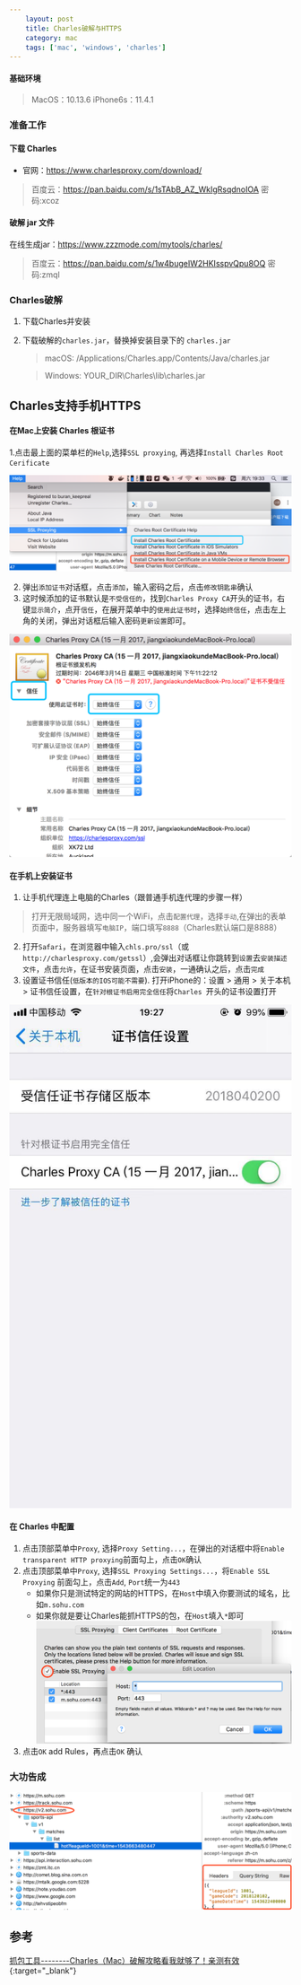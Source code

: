```yaml
---
    layout: post
    title: Charles破解与HTTPS
    category: mac
    tags: ['mac', 'windows', 'charles']
---
```

#### 基础环境
> MacOS：10.13.6       iPhone6s：11.4.1

### 准备工作
#### 下载 Charles
- 官网：https://www.charlesproxy.com/download/
> 百度云：https://pan.baidu.com/s/1sTAbB_AZ_WkIgRsqdnoIOA  密码:xcoz

#### 破解 jar 文件
在线生成jar：https://www.zzzmode.com/mytools/charles/
> 百度云：https://pan.baidu.com/s/1w4bugeIW2HKIsspvQpu8OQ  密码:zmql

### Charles破解
1. 下载Charles并安装
2. 下载破解的`charles.jar`，替换掉安装目录下的 `charles.jar`
    > macOS: /Applications/Charles.app/Contents/Java/charles.jar

    > Windows: YOUR_DIR\Charles\lib\charles.jar

## Charles支持手机HTTPS
#### 在Mac上安装 Charles 根证书
1.点击最上面的菜单栏的`Help`,选择`SSL proxying`, 再选择`Install Charles Root Cerificate`

![](/public/img/1201/charles-01.png)

2. 弹出`添加证书`对话框，点击`添加`，输入密码之后，点击`修改钥匙串`确认
3. 这时候添加的证书默认是`不受信任的`，找到`Charles Proxy CA`开头的证书，右键`显示简介`，点开`信任`，在展开菜单中的`使用此证书时`，选择`始终信任`，点击左上角的关闭，弹出对话框后输入密码`更新设置`即可。

![](/public/img/1201/charles-02.png)

#### 在手机上安装证书
1. 让手机代理连上电脑的Charles（跟普通手机连代理的步骤一样）
> 打开无限局域网，选中同一个WiFi，点击`配置代理`，选择`手动`,在弹出的表单页面中，服务器填写`电脑IP`，端口填写`8888`（Charles默认端口是8888）
2. 打开`Safari`，在浏览器中输入`chls.pro/ssl`（或`http://charlesproxy.com/getssl`）,会弹出对话框让你跳转到`设置`去`安装描述文件`，点击`允许`，在证书安装页面，点击`安装`，一通确认之后，点击`完成`
3. 设置证书信任(`低版本的IOS可能不需要`). 打开iPhone的：设置 > 通用 > 关于本机 > 证书信任设置，在`针对根证书启用完全信任`将`Charles `开头的证书设置打开

![](/public/img/1201/charles-03.jpg)


#### 在 Charles 中配置
1. 点击顶部菜单中`Proxy`, 选择`Proxy Setting...`，在弹出的对话框中将`Enable transparent HTTP proxying`前面勾上，点击`OK`确认
2. 点击顶部菜单中`Proxy`, 选择`SSL Proxying Settings...`，将`Enable SSL Proxying` 前面勾上，点击`Add`, `Port`统一为`443`
    - 如果你只是测试特定的网站的HTTPS，在`Host`中填入你要测试的域名，比如`m.sohu.com`
    - 如果你就是要让Charles能抓HTTPS的包，在`Host`填入`*`即可
![](/public/img/1201/charles-04.png)
3. 点击`OK` add Rules，再点击`OK` 确认

### 大功告成

![](/public/img/1201/charles-05.png)

## 参考
[抓包工具--------Charles（Mac）破解攻略看我就够了！亲测有效](http://blog.sina.com.cn/s/blog_13fd67a560102xl7t.html){:target="_blank"}